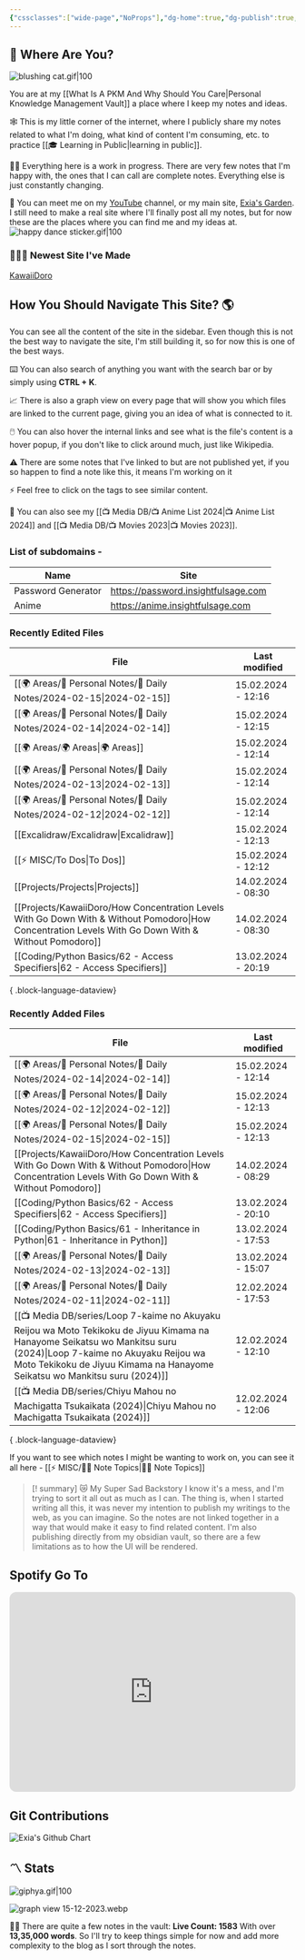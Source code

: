 ```yaml
---
{"cssclasses":["wide-page","NoProps"],"dg-home":true,"dg-publish":true,"permalink":"/000-digital-garden/start-here/","tags":["gardenEntry"],"dgPassFrontmatter":true,"noteIcon":"3","created":"2023-12-10T08:50:33.353+05:30","updated":"2024-02-12T05:14:57.221+05:30"}
---
```


## 🫨 Where Are You?

![blushing cat.gif|100](/img/user/Resources/%F0%9F%93%81%20Files/%F0%9F%93%B8Images/blushing%20cat.gif)

You are at my [[What Is A PKM And Why Should You Care\|Personal Knowledge Management Vault]] a place where I keep my notes and ideas.

🕸️ This is my little corner of the internet, where I publicly share my notes related to what I'm doing, what kind of content I'm consuming, etc. to practice [[🎓 Learning in Public\|learning in public]].

👷🏻 Everything here is a work in progress. There are very few notes that I'm happy with, the ones that I can call are complete notes. Everything else is just constantly changing.

📄 You can meet me on my [YouTube](https://youtube.com/@naamnahihai) channel, or my main site, [Exia's Garden](https://exiasgarden.pages.dev). I still need to make a real site where I'll finally post all my notes, but for now these are the places where you can find me and my ideas at.
![happy dance sticker.gif|100](/img/user/Resources/%F0%9F%93%81%20Files/%F0%9F%93%B8Images/happy%20dance%20sticker.gif)
### 🧑🏻‍💻 Newest Site I've Made
[KawaiiDoro](https://kawaiidoro.com)

## How You Should Navigate This Site? 🌎
You can see all the content of the site in the sidebar. Even though this is not the best way to navigate the site, I'm still building it, so for now this is one of the best ways.

⌨️ You can also search of anything you want with the search bar or by simply using **CTRL + K**.

📈 There is also a graph view on every page that will show you which files are linked to the current page, giving you an idea of what is connected to it.

🖱️ You can also hover the internal links and see what is the file's content is a hover popup, if you don't like to click around much, just like Wikipedia.

⚠️ There are some notes that I've linked to but are not published yet, if you so happen to find a note like this, it means I'm working on it

⚡ Feel free to click on the tags to see similar content.

🎥 You can also see my [[📺 Media DB/📺 Anime List 2024\|📺 Anime List 2024]] and [[📺 Media DB/📺 Movies 2023\|📺 Movies 2023]].

### List of subdomains -
| Name | Site |
| ---- | ---- |
| Password Generator | https://password.insightfulsage.com |
| Anime | https://anime.insightfulsage.com |

### Recently Edited Files
| File                                                                                                                                                    | Last modified      |
| ------------------------------------------------------------------------------------------------------------------------------------------------------- | ------------------ |
| [[🌍 Areas/📧 Personal Notes/📓 Daily Notes/2024-02-15\|2024-02-15]]                                                                                 | 15.02.2024 - 12:16 |
| [[🌍 Areas/📧 Personal Notes/📓 Daily Notes/2024-02-14\|2024-02-14]]                                                                                 | 15.02.2024 - 12:15 |
| [[🌍 Areas/🌍 Areas\|🌍 Areas]]                                                                                                                      | 15.02.2024 - 12:14 |
| [[🌍 Areas/📧 Personal Notes/📓 Daily Notes/2024-02-13\|2024-02-13]]                                                                                 | 15.02.2024 - 12:14 |
| [[🌍 Areas/📧 Personal Notes/📓 Daily Notes/2024-02-12\|2024-02-12]]                                                                                 | 15.02.2024 - 12:14 |
| [[Excalidraw/Excalidraw\|Excalidraw]]                                                                                                                | 15.02.2024 - 12:13 |
| [[⚡ MISC/To Dos\|To Dos]]                                                                                                                            | 15.02.2024 - 12:12 |
| [[Projects/Projects\|Projects]]                                                                                                                      | 14.02.2024 - 08:30 |
| [[Projects/KawaiiDoro/How Concentration Levels With Go Down With & Without Pomodoro\|How Concentration Levels With Go Down With & Without Pomodoro]] | 14.02.2024 - 08:30 |
| [[Coding/Python Basics/62 - Access Specifiers\|62 - Access Specifiers]]                                                                              | 13.02.2024 - 20:19 |

{ .block-language-dataview}

### Recently Added Files
| File                                                                                                                                                                                                                                                 | Last modified      |
| ---------------------------------------------------------------------------------------------------------------------------------------------------------------------------------------------------------------------------------------------------- | ------------------ |
| [[🌍 Areas/📧 Personal Notes/📓 Daily Notes/2024-02-14\|2024-02-14]]                                                                                                                                                                              | 15.02.2024 - 12:14 |
| [[🌍 Areas/📧 Personal Notes/📓 Daily Notes/2024-02-12\|2024-02-12]]                                                                                                                                                                              | 15.02.2024 - 12:13 |
| [[🌍 Areas/📧 Personal Notes/📓 Daily Notes/2024-02-15\|2024-02-15]]                                                                                                                                                                              | 15.02.2024 - 12:13 |
| [[Projects/KawaiiDoro/How Concentration Levels With Go Down With & Without Pomodoro\|How Concentration Levels With Go Down With & Without Pomodoro]]                                                                                              | 14.02.2024 - 08:29 |
| [[Coding/Python Basics/62 - Access Specifiers\|62 - Access Specifiers]]                                                                                                                                                                           | 13.02.2024 - 20:10 |
| [[Coding/Python Basics/61 - Inheritance in Python\|61 - Inheritance in Python]]                                                                                                                                                                   | 13.02.2024 - 17:53 |
| [[🌍 Areas/📧 Personal Notes/📓 Daily Notes/2024-02-13\|2024-02-13]]                                                                                                                                                                              | 13.02.2024 - 15:07 |
| [[🌍 Areas/📧 Personal Notes/📓 Daily Notes/2024-02-11\|2024-02-11]]                                                                                                                                                                              | 12.02.2024 - 17:53 |
| [[📺 Media DB/series/Loop 7-kaime no Akuyaku Reijou wa Moto Tekikoku de Jiyuu Kimama na Hanayome Seikatsu wo Mankitsu suru (2024)\|Loop 7-kaime no Akuyaku Reijou wa Moto Tekikoku de Jiyuu Kimama na Hanayome Seikatsu wo Mankitsu suru (2024)]] | 12.02.2024 - 12:10 |
| [[📺 Media DB/series/Chiyu Mahou no Machigatta Tsukaikata (2024)\|Chiyu Mahou no Machigatta Tsukaikata (2024)]]                                                                                                                                   | 12.02.2024 - 12:06 |

{ .block-language-dataview}

If you want to see which notes I might be wanting to work on, you can see it all here - [[⚡ MISC/✍🏻 Note Topics\|✍🏻 Note Topics]]

>[! summary]  😿 My Super Sad Backstory
> I know it's a mess, and I'm trying to sort it all out as much as I can.
The thing is, when I started writing all this, it was never my intention to publish my writings to the web, as you can imagine.
So the notes are not linked together in a way that would make it easy to find related content.
I'm also publishing directly from my obsidian vault, so there are a few limitations as to how the UI will be rendered.

## Spotify Go To
<iframe style="border-radius:12px" src="https://open.spotify.com/embed/playlist/37i9dQZF1EIYpUgYYPrm7Z?utm_source=generator&theme=0" width="100%" height="352" frameBorder="0" allowfullscreen="" allow="autoplay; clipboard-write; encrypted-media; fullscreen; picture-in-picture" loading="lazy"></iframe>

## Git Contributions
<img src="https://ghchart.rshah.org/A020F0/ooexiaoo" alt="Exia's Github Chart" />

## 〽️ Stats
![giphya.gif|100](/img/user/Resources/%F0%9F%93%81%20Files/%F0%9F%93%B8Images/giphya.gif)

![graph view 15-12-2023.webp](/img/user/Resources/%F0%9F%93%81%20Files/%F0%9F%93%B8Images/graph%20view%2015-12-2023.webp)

😵‍💫 There are quite a few notes in the vault:
**Live Count: 1583** With over **13,35,000 words**.
So I'll try to keep things simple for now and add more complexity to the blog as I sort through the notes.